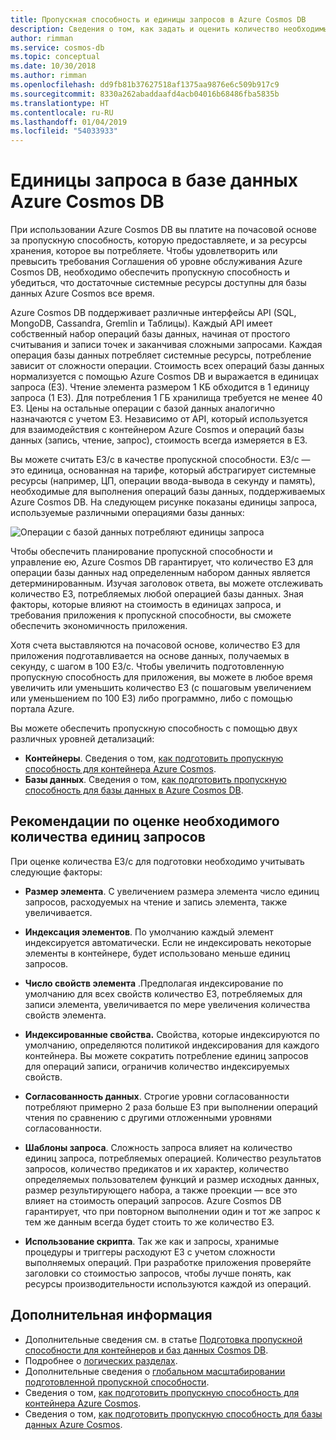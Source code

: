 ```yaml
---
title: Пропускная способность и единицы запросов в Azure Cosmos DB
description: Сведения о том, как задать и оценить количество необходимых единиц запросов в Azure Cosmos DB
author: rimman
ms.service: cosmos-db
ms.topic: conceptual
ms.date: 10/30/2018
ms.author: rimman
ms.openlocfilehash: dd9fb81b37627518af1375aa9876e6c509b917c9
ms.sourcegitcommit: 8330a262abaddaafd4acb04016b68486fba5835b
ms.translationtype: HT
ms.contentlocale: ru-RU
ms.lasthandoff: 01/04/2019
ms.locfileid: "54033933"
---
```

# <a name="request-units-in-azure-cosmos-db"></a>Единицы запроса в базе данных Azure Cosmos DB

При использовании Azure Cosmos DB вы платите на почасовой основе за пропускную способность, которую предоставляете, и за ресурсы хранения, которое вы потребляете. Чтобы удовлетворить или превысить требования Соглашения об уровне обслуживания Azure Cosmos DB, необходимо обеспечить пропускную способность и убедиться, что достаточные системные ресурсы доступны для базы данных Azure Cosmos все время.

Azure Cosmos DB поддерживает различные интерфейсы API (SQL, MongoDB, Cassandra, Gremlin и Таблицы). Каждый API имеет собственный набор операций базы данных, начиная от простого считывания и записи точек и заканчивая сложными запросами. Каждая операция базы данных потребляет системные ресурсы, потребление зависит от сложности операции.  Стоимость всех операций базы данных нормализуется с помощью Azure Cosmos DB и выражается в единицах запроса (ЕЗ). Чтение элемента размером 1 КБ обходится в 1 единицу запроса (1 ЕЗ). Для потребления 1 ГБ хранилища требуется не менее 40 ЕЗ. Цены на остальные операции с базой данных аналогично назначаются с учетом ЕЗ. Независимо от API, который используется для взаимодействия с контейнером Azure Cosmos и операций базы данных (запись, чтение, запрос), стоимость всегда измеряется в ЕЗ.

Вы можете считать ЕЗ/с в качестве пропускной способности. ЕЗ/с — это единица, основанная на тарифе, который абстрагирует системные ресурсы (например, ЦП, операции ввода-вывода в секунду и память), необходимые для выполнения операций базы данных, поддерживаемых Azure Cosmos DB. На следующем рисунке показаны единицы запроса, используемые различными операциями базы данных:

![Операции с базой данных потребляют единицы запроса](./media/request-units/request-units.png)

Чтобы обеспечить планирование пропускной способности и управление ею, Azure Cosmos DB гарантирует, что количество ЕЗ для операции базы данных над определенным набором данных является детерминированным. Изучая заголовок ответа, вы можете отслеживать количество ЕЗ, потребляемых любой операцией базы данных. Зная факторы, которые влияют на стоимость в единицах запроса, и требования приложения к пропускной способности, вы сможете обеспечить экономичность приложения.

Хотя счета выставляются на почасовой основе, количество ЕЗ для приложения подготавливается на основе данных, получаемых в секунду, с шагом в 100 ЕЗ/с. Чтобы увеличить подготовленную пропускную способность для приложения, вы можете в любое время увеличить или уменьшить количество ЕЗ (с пошаговым увеличением или уменьшением по 100 ЕЗ) либо программно, либо с помощью портала Azure.

Вы можете обеспечить пропускную способность с помощью двух различных уровней детализаций: 

* **Контейнеры**. Сведения о том, [как подготовить пропускную способность для контейнера Azure Cosmos](how-to-provision-container-throughput.md).
* **Базы данных**. Сведения о том, [как подготовить пропускную способность для базы данных в Azure Cosmos DB](how-to-provision-database-throughput.md).

## <a name="request-unit-considerations"></a>Рекомендации по оценке необходимого количества единиц запросов

При оценке количества ЕЗ/с для подготовки необходимо учитывать следующие факторы:

* **Размер элемента**. С увеличением размера элемента число единиц запросов, расходуемых на чтение и запись элемента, также увеличивается.

* **Индексация элементов**. По умолчанию каждый элемент индексируется автоматически. Если не индексировать некоторые элементы в контейнере, будет использовано меньше единиц запросов.

* **Число свойств элемента** .Предполагая индексирование по умолчанию для всех свойств количество ЕЗ, потребляемых для записи элемента, увеличивается по мере увеличения количества свойств элемента.

* **Индексированные свойства.** Свойства, которые индексируются по умолчанию, определяются политикой индексирования для каждого контейнера. Вы можете сократить потребление единиц запросов для операций записи, ограничив количество индексируемых свойств.

* **Согласованность данных**. Строгие уровни согласованности потребляют примерно 2 раза больше ЕЗ при выполнении операций чтения по сравнению с другими отложенными уровнями согласованности.

* **Шаблоны запроса**. Сложность запроса влияет на количество единиц запроса, потребляемых операцией. Количество результатов запросов, количество предикатов и их характер, количество определяемых пользователем функций и размер исходных данных, размер результирующего набора, а также проекции — все это влияет на стоимость операций запросов. Azure Cosmos DB гарантирует, что при повторном выполнении один и тот же запрос к тем же данным всегда будет стоить то же количество ЕЗ.

* **Использование скрипта**. Так же как и запросы, хранимые процедуры и триггеры расходуют ЕЗ с учетом сложности выполняемых операций. При разработке приложения проверяйте заголовки со стоимостью запросов, чтобы лучше понять, как ресурсы производительности используются каждой из операций.

## <a name="next-steps"></a>Дополнительная информация

* Дополнительные сведения см. в статье [Подготовка пропускной способности для контейнеров и баз данных Cosmos DB](set-throughput.md).
* Подробнее о [логических разделах](partition-data.md).
* Дополнительные сведения о [глобальном масштабировании подготовленной пропускной способности](scaling-throughput.md).
* Сведения о том, [как подготовить пропускную способность для контейнера Azure Cosmos](how-to-provision-container-throughput.md).
* Сведения о том, [как подготовить пропускную способность для базы данных Azure Cosmos](how-to-provision-database-throughput.md).
